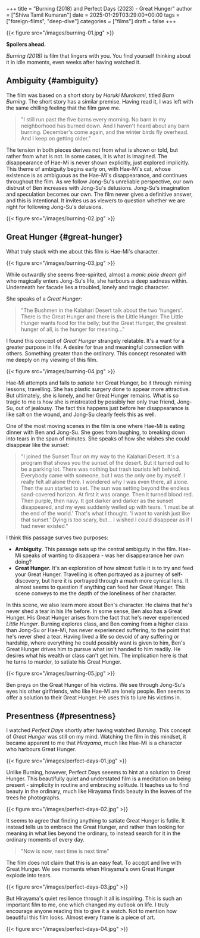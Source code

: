 +++
title = "Burning (2018) and Perfect Days (2023) - Great Hunger"
author = ["Shiva Tamil Kumaran"]
date = 2025-01-29T03:29:00+00:00
tags = ["foreign-films", "deep-dive"]
categories = ["films"]
draft = false
+++

{{< figure src="/images/burning-01.jpg" >}}

**Spoilers ahead.**

_Burning (2018)_ is film that lingers with you. You find yourself thinking about it in idle moments,
even weeks after having watched it.


## Ambiguity {#ambiguity}

The film was based on a short story by _Haruki Murakami_, titled _Barn Burning_.
The short story has a similar premise. Having read it, I was left with the same chilling feeling
that the film gave me.

> "I still run past the five barns every morning. No barn in my neighborhood has burned down. And I
> haven't heard about any barn burning. December's come again, and the winter birds fly overhead. And I
> keep on getting older."

The tension in both pieces derives not from what is shown or told, but rather from what is not.
In some cases, it is what is imagined.
The disappearance of Hae-Mi is never shown explicitly, just explored implicitly.
This theme of ambiguity begins early on, with Hae-Mi's cat, whose existence is
as ambiguous as the Hae-Mi's disappearance, and continues throughout the film.
As we follow Jong-Su's unreliable perspective, our own distrust of Ben increases
with Jong-Su's delusions. Jong-Su's imagination and speculation becomes our own.
The film never gives a definitive answer, and this is intentional.
It invites us as viewers to question whether we are right for following Jong-Su's delusions.

{{< figure src="/images/burning-02.jpg" >}}


## Great Hunger {#great-hunger}

What truly stuck with me about this film is Hae-Mi's character.

{{< figure src="/images/burning-03.jpg" >}}

While outwardly she seems free-spirited, almost a _manic pixie dream girl_ who magically enters Jong-Su's life,
she harbours a deep sadness within. Underneath her facade lies a troubled, lonely and tragic character.

She speaks of a _Great Hunger_:

> "The Bushmen in the Kalahari Desert talk about the two 'hungers'.
> There is the Great Hunger and there is the Little Hunger.
> The Little Hunger wants food for the belly; but the Great Hunger, the greatest hunger of all, is the hunger for meaning..."

I found this concept of _Great Hunger_ strangely relatable.
It's a want for a greater purpose in life. A desire for true and meaningful connection with others.
Something greater than the ordinary. This concept resonated with me deeply on my viewing of this film.

{{< figure src="/images/burning-04.jpg" >}}

Hae-Mi attempts and fails to _satiate_ her Great Hunger, be it through miming lessons, travelling.
She has plastic surgery done to appear more attractive.
But ultimately, she is lonely, and her Great Hunger remains.
What is so tragic to me is how she is mistreated by possibly her only true friend, Jong-Su, out of jealousy.
The fact this happens just before her disappearance is like salt on the wound, and Jong-Su clearly feels this as well.

One of the most moving scenes in the film is one where Hae-Mi is eating dinner with Ben and Jong-Su.
She goes from laughing, to breaking down into tears in the span of minutes.
She speaks of how she wishes she could disappear like the sunset:

> "I joined the Sunset Tour on my way to the Kalahari Desert. It's a program that shows you the sunset of the desert.
> But it turned out to be a parking lot. There was nothing but trash tourists left behind.
> Everybody came with someone, but I was the only one by myself. I really felt all alone there.
> I wondered why I was even there, all alone. Then the sun started to set.
> The sun was setting beyond the endless sand-covered horizon. At first it was orange.
> Then it turned blood red. Then purple, then navy. It got darker and darker as the sunset disappeared,
> and my eyes suddenly welled up with tears. 'I must be at the end of the world.'
> That's what I thought. 'I want to vanish just like that sunset.'
> Dying is too scary, but... I wished I could disappear as if I had never existed."

I think this passage surves two purposes:

-   **Ambiguity.** This passage sets up the central ambiguity in the film.
    Hae-Mi speaks of wanting to disappera - was her disappearance her own doing?
-   **Great Hunger.** It's an exploration of how almost futile it is to try and feed your Great Hunger.
    Travelling is often portrayed as a journey of self-discovery, but here it is portrayed
    through a much more cynical lens. It almost seems to question if anything can feed her Great Hunger.
    This scene conveys to me the depth of the loneliness of her character.

In this scene, we also learn more about Ben's character.
He claims that he's never shed a tear in his life before.
In some sense, Ben also has a Great Hunger.
His Great Hunger arises from the fact that he's never experienced _Little Hunger_.
Burning explores class, and Ben coming from a higher class than Jong-Su or Hae-Mi,
has never experienced suffering, to the point that he's never shed a tear.
Having lived a life so devoid of any suffering or hardship,
where everything he could possibly want is given to him, Ben's Great Hunger
drives him to pursue what isn't handed to him readily.
He desires what his wealth or class can't get him.
The implication here is that he turns to murder, to satiate his Great Hunger.

{{< figure src="/images/burning-05.jpg" >}}

Ben preys on the Great Hunger of his victims.
We see through Jong-Su's eyes his other girlfriends, who like Hae-Mi are lonely people.
Ben seems to offer a solution to their Great Hunger. He uses this to lure his victims in.


## Presentness {#presentness}

I watched _Perfect Days_ shortly after having watched _Burning_. This concept of _Great Hunger_ was still on my mind.
Watching the film in this mindset, it became apparent to me that _Hirayama_, much like Hae-Mi is a character who harbours Great Hunger.

{{< figure src="/images/perfect-days-01.jpg" >}}

Unlike Burning, however, Perfect Days seeems to hint at a solution to Great Hunger.
This beautifully quiet and understated film is a meditation on being present - simplicity in routine and embracing solitude.
It teaches us to find beauty in the ordinary, much like Hirayama finds beauty in the leaves of the trees
he photographs.

{{< figure src="/images/perfect-days-02.jpg" >}}

It seems to agree that finding anything to satiate Great Hunger is futile.
It instead tells us to embrace the Great Hunger, and rather than looking for meaning in what lies beyond the ordinary,
to instead search for it in the ordinary moments of every day.

> "Now is now, next time is next time"

The film does not claim that this is an easy feat. To accept and live with Great Hunger.
We see moments when Hirayama's own Great Hunger explode into tears.

{{< figure src="/images/perfect-days-03.jpg" >}}

But Hirayama's quiet resilience through it all is inspiring.
This is such an important film to me, one which changed my outlook on life.
I truly encourage anyone reading this to give it a watch.
Not to mention how beautiful this film looks. Almost every frame is a piece of art.

{{< figure src="/images/perfect-days-04.jpg" >}}
